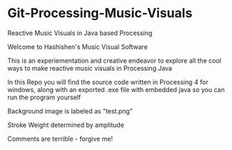 # Git-Processing-Music-Visuals
Reactive Music Visuals in Java based Processing

Welcome to Hashishen's Music Visual Software

This is an experiementation and creative endeavor to explore all the cool ways to make reactive music visuals in Processing Java

In this Repo you will find the source code written in Processing 4 for windows, along with an exported .exe file with embedded java so you can run the program yourself

Background image is labeled as "test.png" 

Stroke Weight determined by amplitude

Comments are terrible - forgive me!

